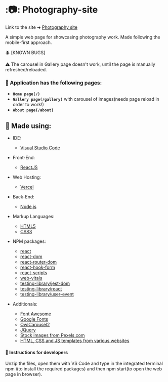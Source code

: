 # ::camera:: Photography-site

Link to the site ➜ [Photography site](https://photography-site-five.vercel.app/)


A simple web page for showcasing photography work.
Made following the mobile-first approach.


:beetle: [KNOWN BUGS]

:warning: The carousel in Gallery page doesn't work, until the page is manually refreshed/reloaded.

### :scroll: Application has the following pages:
- **`Home page(/)`**
- **`Gallery page(/gallery)`** with carousel of images(needs page reload in order to work!)
- **`About page(/about)`**

🔨 Made using:
 --
 
- IDE:
  - [Visual Studio Code](https://code.visualstudio.com)
- Front-End:
  - [ReactJS](https://reactjs.org)
- Web Hosting:
  - [Vercel](https://marketplace-website-beta.vercel.app)
- Back-End:
  - [Node.js](https://nodejs.org/en)
- Markup Languages:
  - [HTML5](https://developer.mozilla.org/en-US/docs/Web/HTML)
  - [CSS3](https://developer.mozilla.org/en-US/docs/Web/CSS)
- NPM packages:
  - [react](https://www.npmjs.com/package/react)
  - [react-dom](https://www.npmjs.com/package/react-dom)
  - [react-router-dom](https://www.npmjs.com/package/react-bootstrap)
  - [react-hook-form](https://www.npmjs.com/package/react-hook-form)
  - [react-scripts](https://www.npmjs.com/package/react-scripts)
  - [web-vitals](https://www.npmjs.com/package/web-vitals)
  - [testing-library/jest-dom](https://www.npmjs.com/package/@testing-library/jest-dom)
  - [testing-library/react](https://www.npmjs.com/package/@testing-library/react)
  - [testing-library/user-event](https://www.npmjs.com/package/@testing-library/user-event)

- Additionals:
  - [Font Awesome](https://fontawesome.com)
  - [Google Fonts](https://fonts.google.com/)
  - [OwlCarousel2](https://owlcarousel2.github.io/OwlCarousel2/)
  - [JQuery](https://jquery.com/)
  - [Stock images from Pexels.com](https://www.pexels.com)
  - [HTML, CSS and JS templates from various websites]()

#### :construction_worker: Instructions for developers
Unzip the files, open them with VS Code and type in the integrated terminal npm i(to install the required packages) and then npm start(to open the web page in browser).

